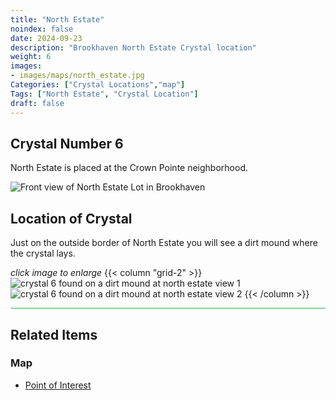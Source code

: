 ```yaml
---
title: "North Estate"
noindex: false
date: 2024-09-23
description: "Brookhaven North Estate Crystal location"
weight: 6
images:
- images/maps/north_estate.jpg
Categories: ["Crystal Locations","map"]
Tags: ["North Estate", "Crystal Location"]
draft: false
--- 
```


## Crystal Number 6

North Estate is placed at the Crown Pointe neighborhood. 

![Front view of North Estate Lot in Brookhaven](/images/maps/north_estate.jpg?width=400px)

## Location of Crystal

Just on the outside border of North Estate you will see a dirt mound where the crystal lays.

_click image to enlarge_
{{< column "grid-2" >}}
![crystal 6 found on a dirt mound at north estate view 1](/images/maps/crystals/crystal_6_on_dirt_mound_at_north_estate_1.png)
![crystal 6 found on a dirt mound at north estate view 2](/images/maps/crystals/crystal_6_on_dirt_mound_at_north_estate_2.png)
{{< /column >}}

<hr style="background-color: #28b44c" size=8>

## Related Items

### Map

- [Point of Interest](/map/poi/north-estate)

